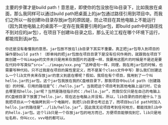 主要的步骤才是build path！意思是，即使你的包没放在lib目录下，比如我放在桌面，那么我同样可以通过build path把桌面上的jar包通过路径引用到项目中。而我们之所以一般创建lib目录存放jar包的原因是，防止项目在其他电脑上不能运行（因为其他电脑上的桌面不一定存在我需要引用的jar包，即build path中的路径找不到对应的jar包），在项目下创建lib目录之后，那么无论工程在哪个环境下运行，都能找到该jar包。

```
你还是没有看懂我的意思。jar包放不放在lib目录下其实不重要。真正把jar包导入到项目的操作是build path！（即单纯的把jar包放在项目目录下是没有任何作用的，就跟我在项目下面创建一个叫image的文件夹只是用来存放图片的道理一样，我要用这图片的时候是不是还是要在代码中写类似“src=‘../image/xxx.png’”这种语句一样，同理，我在用jar包的时候，也需要写种代码，只不过我是在项目的属性里定义，而不是某个class文件中写）那么我们创建这么一个lib文件夹来存放jar的意义到底在哪呢？假如，我现在有个项目，我用到了一个叫hello.jar的jar包，这个jar包我放在我的C盘根目录下，那我项目中build path（创建路径）的时候，引用的路径是“C：/hello.jar”。当我把这个项目考到其他电脑上运行时，它会去哪里找hello.jar呢？当然是路径指示的C：/hello.jar”，而我仅仅只是在自己的电脑上的C盘根目录下放置了hello.jar，现在这台电脑上并没有。所以，lib目录的目的是什么？当我把项目从一个电脑拷到另一个电脑时，我把lib目录也考过去了，而项目build path时加入hello.jar的路径是“../lib/hello.jar”，因此我无论项目考到任何地方，都能找到lib中的hello.jar包。这个lib只是一个存放jar包的地方而已，方便项目能够找到它，lib只是地址名称，你叫ccc，vvv啥的都可以。
```